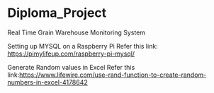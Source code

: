 # Diploma_Project
Real Time Grain Warehouse Monitoring System 


Setting up MYSQL on a Raspberry Pi
Refer this link: https://pimylifeup.com/raspberry-pi-mysql/ 

Generate Random values in Excel
Refer this link:https://www.lifewire.com/use-rand-function-to-create-random-numbers-in-excel-4178642
